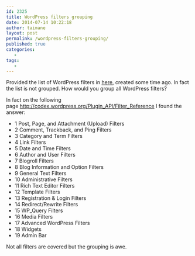 ```yaml
---
id: 2325
title: WordPress filters grouping
date: 2014-07-14 10:22:18
author: taimane
layout: post
permalink: /wordpress-filters-grouping/
published: true
categories:
   -
tags:
   -
---
```

Provided the list of WordPress filters in <a href="https://programming-review.com/wordpress-filters-list/">here</a>, created some time ago. In fact the list is not grouped. How would you group all WordPress filters?



In fact on the following page <a rel="nofollow" href="http://codex.wordpress.org/Plugin_API/Filter_Reference%20">http://codex.wordpress.org/Plugin_API/Filter_Reference </a>I found the answer:


* 1 Post, Page, and Attachment (Upload) Filters
* 2 Comment, Trackback, and Ping Filters
* 3 Category and Term Filters
* 4 Link Filters
* 5 Date and Time Filters
* 6 Author and User Filters
* 7 Blogroll Filters
* 8 Blog Information and Option Filters
* 9 General Text Filters
* 10 Administrative Filters
* 11 Rich Text Editor Filters
* 12 Template Filters
* 13 Registration & Login Filters
* 14 Redirect/Rewrite Filters
* 15 WP_Query Filters
* 16 Media Filters
* 17 Advanced WordPress Filters
* 18 Widgets
* 19 Admin Bar



Not all filters are covered but the grouping is awe.

